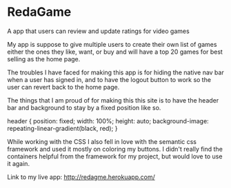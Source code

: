 # RedaGame
A app that users can review and update ratings for video games

My app is suppose to give multiple users to create their own list of games either the ones they like, want, or buy and will have a top 20 games for best selling as the home page.

The troubles I have faced for making this app is for hiding the native nav bar when a user has signed in, and to have the logout button to work so the user can revert back to the home page.

The things that I am proud of for making this this site is to have the header bar and background to stay by a fixed position like so.

header {
  position: fixed;
  width: 100%;
  height: auto;
  background-image: repeating-linear-gradient(black, red);
}

While working with the CSS I also fell in love with the semantic css framework and used it mostly on coloring my buttons. I didn't really find the containers helpful from the framework for my project, but would love to use it again.

Link to my live app: http://redagme.herokuapp.com/
